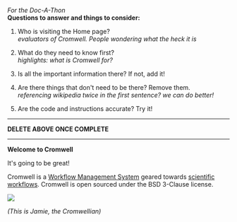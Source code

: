 _For the Doc-A-Thon_  
**Questions to answer and things to consider:**

1. Who is visiting the Home page?  
*evaluators of Cromwell. People wondering what the heck it is*
2. What do they need to know first?  
*highlights: what is Cromwell for?*
3. Is all the important information there? If not, add it!  

4. Are there things that don't need to be there? Remove them.  
*referencing wikipedia twice in the first sentence? we can do better!*
5. Are the code and instructions accurate? Try it!

---
 **DELETE ABOVE ONCE COMPLETE**

---



**Welcome to Cromwell**

It's going to be great!

Cromwell is a [Workflow Management System](https://en.wikipedia.org/wiki/Workflow_management_system) geared towards [scientific workflows](https://en.wikipedia.org/wiki/Scientific_workflow_system). Cromwell is open sourced under the BSD 3-Clause license.


![](https://us.v-cdn.net/5019796/uploads/FileUpload/63/29e34d502031fc9f0114aadb394337.png)

*(This is Jamie, the Cromwellian)*
